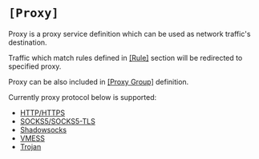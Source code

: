 # `[Proxy]`

Proxy is a proxy service definition which can be used as network traffic's destination.

Traffic which match rules defined in [[Rule]](/) section will be redirected to specified proxy.

Proxy can be also included in [[Proxy Group]](/docs/profile-format/proxygroup) definition.

Currently proxy protocol below is supported:

- [HTTP/HTTPS](/docs/profile-format/proxy/external-proxy/http)
- [SOCKS5/SOCKS5-TLS](/docs/profile-format/proxy/external-proxy/socks5)
- [Shadowsocks](/docs/profile-format/proxy/external-proxy/shadowsocks)
- [VMESS](/docs/profile-format/proxy/external-proxy/vmess)
- [Trojan](/docs/profile-format/proxy/external-proxy/trojan)